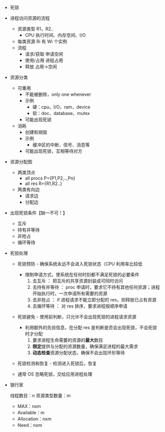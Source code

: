 - 死锁

- 进程访问资源的流程
  - 资源类型 R1，R2..
    - CPU 执行时间、内存空间、I/O
  - 每类资源 Ri 有 Wi 个实例
  - 流程
    - 请求/获取
      申请空闲
    - 使用/占用
      进程占用
    - 释放
      占用->空闲
- 资源分类
  - 可重用
    - 不能被删除，only one whenever
    - 示例
      - 硬：cpu，I/O，ram，device
      - 软：doc、database、mutex
    - 可能出现死锁
  - 消耗
    - 创建和销毁
    - 示例
      - 缓冲区的中断、信号、消息等
    - 可能出现死锁，互相等待对方
- 资源分配图
  - 两类顶点
    - all procs P={P1,P2,..,Pn}
    - all res R={R1,R2..}
  - 两类有向边
    - 请求边
    - 分配边
- 出现死锁条件【缺一不可！】
  - 互斥
  - 持有并等待
  - 非抢占
  - 循环等待
- 死锁处理

  - 死锁预防 - 确保系统永远不会进入死锁状态（CPU 利用率比较低
    - 限制申请方式，使系统在任何时刻都不满足死锁的必要条件
      1. 去互斥 ： 把互斥的共享资源封装成可同时访问
      2. 去持有并等待 ： proc 申请时，要求它不持有其他任何资源；进程开始执行时，一次申请所有需要的资源
      3. 去非抢占 ： if 进程请求不能立即分配的 res，则释放已占有资源
      4. 去循环等待 ： 对 res 排序，要求进程按顺序申请
  - 死锁避免 - 使用前判断，只允许不会出现死锁的进程请求资源
    - 利用额外的先验信息，在分配 res 是判断是否会出现死锁，不会死锁时才分配
      1. 要求进程生命需要的资源的**最大**数目
      2. **限定**提供与分配的资源数量，确保满足进程的最大需求
      3. **动态检查**资源分配状态，确保不会出现环形等待
  - 死锁检测和恢复 - 检测进入死锁后，恢复

  - 通常 OS 忽略死锁，交给应用进程处理

- 银行家

  线程数目：n
  资源类型数量：m

  - MAX：nxm
  - Available：m
  - Allocation：nxm
  - Need：nxm
